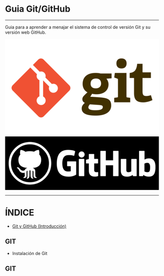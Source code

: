 # **Guia Git/GitHub**
---
Guia para a aprender a menajar el sistema de control de versión Git y su versión web GitHub.

![GitHub_logo](/IMG/Git_logo.png "Git")
![GitHub_logo](/IMG/GitHub_logo.png "GitHub")
     
----
      
# **ÍNDICE**    

* [Git y GitHub (Introducción)](https://github.com/JoseFerDel/Guia_Git_GitHub/blob/Zet_main/git_y_github.md)

## **GIT**

* Instalación de Git



## **GIT**

